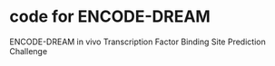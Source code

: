 # code for ENCODE-DREAM
ENCODE-DREAM in vivo Transcription Factor Binding Site Prediction Challenge
